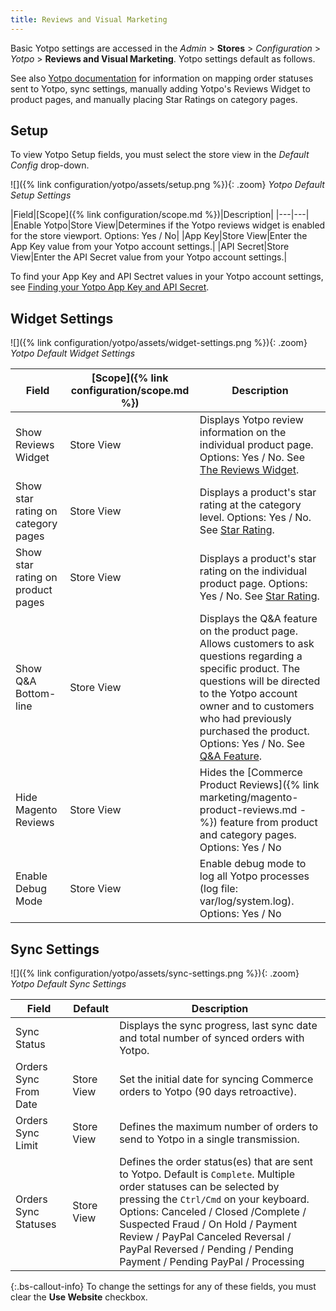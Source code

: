 ```yaml
---
title: Reviews and Visual Marketing
---
```


Basic Yotpo settings are accessed in the _Admin_ > **Stores** > _Configuration_ > _Yotpo_ > **Reviews and Visual Marketing**. Yotpo settings default as follows.

See also [Yotpo documentation](https://support.yotpo.com/en/article/setting-up-yotpo-on-magento-v22-and-above) for information on mapping order statuses sent to Yotpo, sync settings, manually adding Yotpo's Reviews Widget to product pages, and manually placing Star Ratings on category pages.

## Setup

To view Yotpo Setup fields, you must select the store view in the _Default Config_ drop-down.

![]({% link configuration/yotpo/assets/setup.png %}){: .zoom}
_Yotpo Default Setup Settings_

|Field|[Scope]({% link configuration/scope.md %})|Description|
|---|---|
|Enable Yotpo|Store View|Determines if the Yotpo reviews widget is enabled for the store viewport. Options: Yes / No|
|App Key|Store View|Enter the App Key value from your Yotpo account settings.|
|API Secret|Store View|Enter the API Secret value from your Yotpo account settings.|

To find your App Key and API Sectret values in your Yotpo account settings, see [Finding your Yotpo App Key and API Secret](https://support.yotpo.com/en/article/finding-your-yotpo-app-key-and-api-secret).

## Widget Settings

![]({% link configuration/yotpo/assets/widget-settings.png %}){: .zoom}
_Yotpo Default Widget Settings_

|Field|[Scope]({% link configuration/scope.md %})|Description|
|---|---|---|
|Show Reviews Widget|Store View|Displays Yotpo review information on the individual product page. Options: Yes / No. See [The Reviews Widget](https://support.yotpo.com/en/article/the-reviews-widget-7793371).|
|Show star rating on category pages|Store View|Displays a product's star rating at the category level. Options: Yes / No. See [Star Rating](https://support.yotpo.com/en/article/star-rating).|
|Show star rating on product pages|Store View|Displays a product's star rating on the individual product page. Options: Yes / No. See [Star Rating](https://support.yotpo.com/en/article/star-rating). |
|Show Q&A Bottom-line|Store View|Displays the Q&A feature on the product page. Allows customers to ask questions regarding a specific product. The questions will be directed to the Yotpo account owner and to customers who had previously purchased the product. Options: Yes / No. See [Q&A Feature](https://support.yotpo.com/en/article/questions-answers-feature).|
|Hide Magento Reviews|Store View|Hides the [Commerce Product Reviews]({% link marketing/magento-product-reviews.md -%}) feature from product and category pages. Options: Yes / No|
|Enable Debug Mode|Store View|Enable debug mode to log all Yotpo processes (log file: var/log/system.log). Options: Yes / No|

## Sync Settings

![]({% link configuration/yotpo/assets/sync-settings.png %}){: .zoom}
_Yotpo Default Sync Settings_

|Field|Default|Description|
|---|---|---|
|Sync Status||Displays the sync progress, last sync date and total number of synced orders with Yotpo.|
|Orders Sync From Date|Store View|Set the initial date for syncing Commerce orders to Yotpo (90 days retroactive).|
|Orders Sync Limit|Store View|Defines the maximum number of orders to send to Yotpo in a single transmission.|
|Orders Sync Statuses|Store View|Defines the order status(es) that are sent to Yotpo. Default is `Complete`. Multiple order statuses can be selected by pressing the `Ctrl/Cmd` on your keyboard. Options: Canceled / Closed /Complete / Suspected Fraud / On Hold / Payment Review / PayPal Canceled Reversal / PayPal Reversed / Pending / Pending Payment / Pending PayPal / Processing|

{:.bs-callout-info}
To change the settings for any of these fields, you must clear the **Use Website** checkbox.
